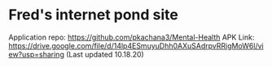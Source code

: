 # Fred's internet pond site
Application repo: https://github.com/pkachana3/Mental-Health
APK Link: https://drive.google.com/file/d/14lp4ESmuyuDhh0AXuSAdrpvRRigMoW6l/view?usp=sharing
(Last updated 10.18.20)
